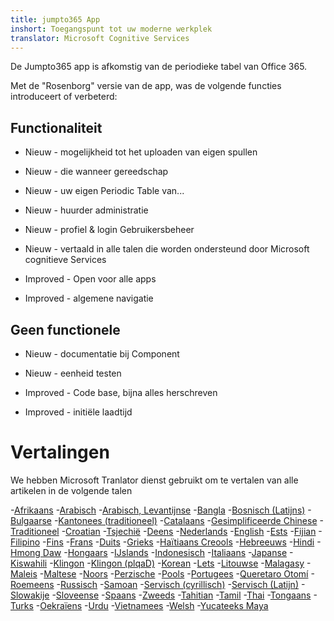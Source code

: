 ```yaml
---
title: jumpto365 App
inshort: Toegangspunt tot uw moderne werkplek
translator: Microsoft Cognitive Services
---
```



De Jumpto365 app is afkomstig van de periodieke tabel van Office 365. 

Met de "Rosenborg" versie van de app, was de volgende functies introduceert of verbeterd:

## Functionaliteit

* Nieuw - mogelijkheid tot het uploaden van eigen spullen

* Nieuw - die wanneer gereedschap

* Nieuw - uw eigen Periodic Table van...

* Nieuw - huurder administratie

* Nieuw - profiel & login Gebruikersbeheer

* Nieuw - vertaald in alle talen die worden ondersteund door Microsoft cognitieve Services

* Improved - Open voor alle apps

* Improved - algemene navigatie

## Geen functionele

* Nieuw - documentatie bij Component

* Nieuw - eenheid testen

* Improved - Code base, bijna alles herschreven

* Improved - initiële laadtijd


# Vertalingen
We hebben Microsoft Tranlator dienst gebruikt om te vertalen van alle artikelen in de volgende talen

-[Afrikaans](https://preview.app.jumpto365.com/tool/jumpto365/language/af)
-[Arabisch](https://preview.app.jumpto365.com/tool/jumpto365/language/ar)
-[Arabisch, Levantijnse](https://preview.app.jumpto365.com/tool/jumpto365/language/apc)
-[Bangla](https://preview.app.jumpto365.com/tool/jumpto365/language/bn)
-[Bosnisch (Latijns)](https://preview.app.jumpto365.com/tool/jumpto365/language/bs)
-[Bulgaarse](https://preview.app.jumpto365.com/tool/jumpto365/language/bg)
-[Kantonees (traditioneel)](https://preview.app.jumpto365.com/tool/jumpto365/language/yue)
-[Catalaans](https://preview.app.jumpto365.com/tool/jumpto365/language/ca)
-[Gesimplificeerde Chinese](https://preview.app.jumpto365.com/tool/jumpto365/language/zh-Hans)
-[Traditioneel](https://preview.app.jumpto365.com/tool/jumpto365/language/zh-Hant)
-[Croatian](https://preview.app.jumpto365.com/tool/jumpto365/language/hr)
-[Tsjechië](https://preview.app.jumpto365.com/tool/jumpto365/language/cs)
-[Deens](https://preview.app.jumpto365.com/tool/jumpto365/language/da)
-[Nederlands](https://preview.app.jumpto365.com/tool/jumpto365/language/nl)
-[English](https://preview.app.jumpto365.com/tool/jumpto365/language/en)
-[Ests](https://preview.app.jumpto365.com/tool/jumpto365/language/et)
-[Fijian](https://preview.app.jumpto365.com/tool/jumpto365/language/fj)
-[Filipino](https://preview.app.jumpto365.com/tool/jumpto365/language/fil)
-[Fins](https://preview.app.jumpto365.com/tool/jumpto365/language/fi)
-[Frans](https://preview.app.jumpto365.com/tool/jumpto365/language/fr)
-[Duits](https://preview.app.jumpto365.com/tool/jumpto365/language/de)
-[Grieks](https://preview.app.jumpto365.com/tool/jumpto365/language/el)
-[Haïtiaans Creools](https://preview.app.jumpto365.com/tool/jumpto365/language/ht)
-[Hebreeuws](https://preview.app.jumpto365.com/tool/jumpto365/language/he)
-[Hindi](https://preview.app.jumpto365.com/tool/jumpto365/language/hi)
-[Hmong Daw](https://preview.app.jumpto365.com/tool/jumpto365/language/mww)
-[Hongaars](https://preview.app.jumpto365.com/tool/jumpto365/language/hu)
-[IJslands](https://preview.app.jumpto365.com/tool/jumpto365/language/is)
-[Indonesisch](https://preview.app.jumpto365.com/tool/jumpto365/language/id)
-[Italiaans](https://preview.app.jumpto365.com/tool/jumpto365/language/it)
-[Japanse](https://preview.app.jumpto365.com/tool/jumpto365/language/ja)
-[Kiswahili](https://preview.app.jumpto365.com/tool/jumpto365/language/sw)
-[Klingon](https://preview.app.jumpto365.com/tool/jumpto365/language/tlh)
-[Klingon (plqaD)](https://preview.app.jumpto365.com/tool/jumpto365/language/tlh-Qaak)
-[Korean](https://preview.app.jumpto365.com/tool/jumpto365/language/ko)
-[Lets](https://preview.app.jumpto365.com/tool/jumpto365/language/lv)
-[Litouwse](https://preview.app.jumpto365.com/tool/jumpto365/language/lt)
-[Malagasy](https://preview.app.jumpto365.com/tool/jumpto365/language/mg)
-[Maleis](https://preview.app.jumpto365.com/tool/jumpto365/language/ms)
-[Maltese](https://preview.app.jumpto365.com/tool/jumpto365/language/mt)
-[Noors](https://preview.app.jumpto365.com/tool/jumpto365/language/nb)
-[Perzische](https://preview.app.jumpto365.com/tool/jumpto365/language/fa)
-[Pools](https://preview.app.jumpto365.com/tool/jumpto365/language/pl)
-[Portugees](https://preview.app.jumpto365.com/tool/jumpto365/language/pt)
-[Queretaro Otomí](https://preview.app.jumpto365.com/tool/jumpto365/language/otq)
-[Roemeens](https://preview.app.jumpto365.com/tool/jumpto365/language/ro)
-[Russisch](https://preview.app.jumpto365.com/tool/jumpto365/language/ru)
-[Samoan](https://preview.app.jumpto365.com/tool/jumpto365/language/sm)
-[Servisch (cyrillisch)](https://preview.app.jumpto365.com/tool/jumpto365/language/sr-Cyrl)
-[Servisch (Latijn)](https://preview.app.jumpto365.com/tool/jumpto365/language/sr-Latn)
-[Slowakije](https://preview.app.jumpto365.com/tool/jumpto365/language/sk)
-[Sloveense](https://preview.app.jumpto365.com/tool/jumpto365/language/sl)
-[Spaans](https://preview.app.jumpto365.com/tool/jumpto365/language/es)
-[Zweeds](https://preview.app.jumpto365.com/tool/jumpto365/language/sv)
-[Tahitian](https://preview.app.jumpto365.com/tool/jumpto365/language/ty)
-[Tamil](https://preview.app.jumpto365.com/tool/jumpto365/language/ta)
-[Thai](https://preview.app.jumpto365.com/tool/jumpto365/language/th)
-[Tongaans](https://preview.app.jumpto365.com/tool/jumpto365/language/to)
-[Turks](https://preview.app.jumpto365.com/tool/jumpto365/language/tr)
-[Oekraïens](https://preview.app.jumpto365.com/tool/jumpto365/language/uk)
-[Urdu](https://preview.app.jumpto365.com/tool/jumpto365/language/ur)
-[Vietnamees](https://preview.app.jumpto365.com/tool/jumpto365/language/vi)
-[Welsh](https://preview.app.jumpto365.com/tool/jumpto365/language/cy)
-[Yucateeks Maya](https://preview.app.jumpto365.com/tool/jumpto365/language/yua)


